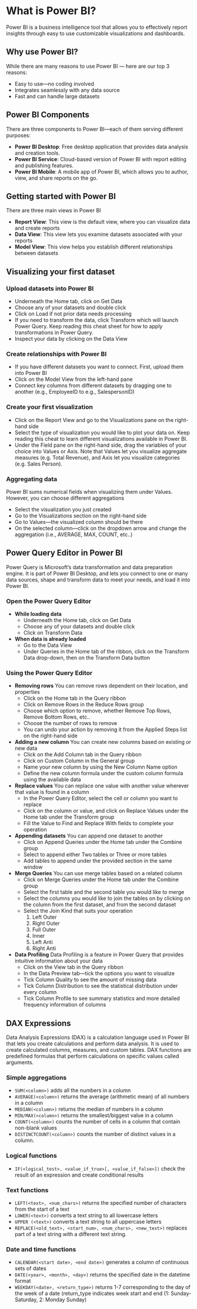 # What is Power BI?
Power BI is a business intelligence tool that allows you to effectively report insights through easy to use customizable visualizations and dashboards.

## Why use Power BI?
While there are many reasons to use Power BI — here are our top 3 reasons:
- Easy to use—no coding involved
- Integrates seamlessly with any data source
- Fast and can handle large datasets
  
## Power BI Components
There are three components to Power BI—each of them serving different purposes:
- **Power BI Desktop**: Free desktop application that provides data analysis and creation tools.
- **Power BI Service**: Cloud-based version of Power BI with report editing and publishing features.
- **Power BI Mobile**: A mobile app of Power BI, which allows you to author, view, and share reports on the go.
  
## Getting started with Power BI
There are three main views in Power BI  
- **Report View**: This view is the default view, where you can visualize data and create reports  
- **Data View**: This view lets you examine datasets associated with your reports  
- **Model View**: This view helps you establish different relationships between datasets

## Visualizing your first dataset
### Upload datasets into Power BI
- Underneath the Home tab, click on Get Data
- Choose any of your datasets and double click
- Click on Load if not prior data needs processing
- If you need to transform the data, click Transform which will launch Power Query. Keep reading this cheat sheet for how to apply transformations in Power Query.
- Inspect your data by clicking on the Data View
### Create relationships with Power BI
- If you have different datasets you want to connect. First, upload them into Power BI
- Click on the Model View from the left-hand pane
- Connect key columns from different datasets by dragging one to another (e.g., EmployeeID to e.g., SalespersonID)
### Create your first visualization
- Click on the Report View and go to the Visualizations pane on the right-hand side
- Select the type of visualization you would like to plot your data on. Keep reading this cheat to learn different visualizations available in Power BI.
- Under the Field pane on the right-hand side, drag the variables of your choice into Values or Axis.
Note that Values let you visualize aggregate measures (e.g. Total Revenue), and Axis let you visualize categories (e.g. Sales Person). 
### Aggregating data
Power BI sums numerical fields when visualizing them under Values. However, you can choose different aggregations
- Select the visualization you just created
- Go to the Visualizations section on the right-hand side
- Go to Values—the visualized column should be there
- On the selected column—click on the dropdown arrow and change the aggregation (i.e., AVERAGE, MAX, COUNT, etc..)

## Power Query Editor in Power BI
Power Query is Microsoft’s data transformation and data preparation engine. It is part of Power BI Desktop, and lets you connect to one or many data sources, shape and transform data to meet your needs, and load it into Power BI. 
### Open the Power Query Editor
- **While loading data**
  - Underneath the Home tab, click on Get Data
  - Choose any of your datasets and double click
  - Click on Transform Data 
- **When data is already loaded**
  - Go to the Data View
  - Under Queries in the Home tab of the ribbon, click on the Transform Data drop-down, then on the Transform Data button
### Using the Power Query Editor
- **Removing rows**
You can remove rows dependent on their location, and properties
  - Click on the Home tab in the Query ribbon
  - Click on Remove Rows in the Reduce Rows group
  - Choose which option to remove, whether Remove Top Rows, Remove Bottom Rows, etc..
  - Choose the number of rows to remove
  - You can undo your action by removing it from the Applied Steps list on the right-hand side
- **Adding a new column**
You can create new columns based on existing or new data
  - Click on the Add Column tab in the Query ribbon
  - Click on Custom Column in the General group
  - Name your new column by using the New Column Name option
  - Define the new column formula under the custom column formula using the available data
- **Replace values**
You can replace one value with another value wherever that value is found in a column
  - In the Power Query Editor, select the cell or column you want to replace
  - Click on the column or value, and click on Replace Values under the Home tab under the Transform group
  - Fill the Value to Find and Replace With fields to complete your operation
- **Appending datasets**
You can append one dataset to another
  - Click on Append Queries under the Home tab under the Combine group
  - Select to append either Two tables or Three or more tables
  - Add tables to append under the provided section in the same window
- **Merge Queries**
You can use merge tables based on a related column 
  - Click on Merge Queries under the Home tab under the Combine group
  - Select the first table and the second table you would like to merge
  - Select the columns you would like to join the tables on by clicking on the column from the first dataset, and from the second dataset
  - Select the Join Kind that suits your operation
    1. Left Outer
    2. Right Outer
    3. Full Outer
    4. Inner
    5. Left Anti
    6. Right Anti 
- **Data Profiling**
Data Profiling is a feature in Power Query that provides intuitive information about your data
  - Click on the View tab in the Query ribbon
  - In the Data Preview tab—tick the options you want to visualize
  - Tick Column Quality to see the amount of missing data
  - Tick Column Distribution to see the statistical distribution under every column
  - Tick Column Profile to see summary statistics and more detailed frequency information of columns
    
## DAX Expressions
Data Analysis Expressions (DAX) is a calculation language used in Power BI that lets you create calculations and perform data analysis. It is used to create calculated columns, measures, and custom tables. DAX functions are predefined formulas that perform calculations on specific values called arguments. 
### Simple aggregations
- `SUM(<column>)` adds all the numbers in a column
- `AVERAGE(<column>)` returns the average (arithmetic mean) of all numbers in a column
- `MEDIAN(<column>)` returns the median of numbers in a column
- `MIN/MAX(<column>)` returns the smallest/biggest value in a column
- `COUNT(<column>)` counts the number of cells in a column that contain non-blank values
- `DISTINCTCOUNT(<column>)` counts the number of distinct values in a column.

### Logical functions
- `IF(<logical_test>, <value_if_true>[, <value_if_false>])` check the result of an expression and create conditional results

### Text functions
- `LEFT(<text>, <num_chars>)` returns the specified number of characters from the start of a text
- `LOWER(<text>)` converts a text string to all lowercase letters
- `UPPER (<text>)` converts a text string to all uppercase letters
- `REPLACE(<old_text>, <start_num>, <num_chars>, <new_text>)` replaces part of a text string with a different text string.

### Date and time functions
- `CALENDAR(<start date>, <end date>)` generates a column of continuous sets of dates
- `DATE(<year>, <month>, <day>)` returns the specified date in the datetime format
- `WEEKDAY(<date>, <return_type>)` returns 1-7 corresponding to the day of the week of a date (return_type indicates week start and end (1: Sunday-Saturday, 2: Monday Sunday)
